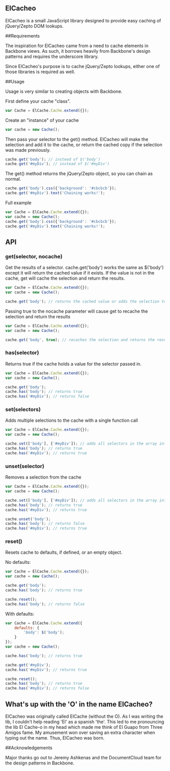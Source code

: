 ## ElCacheo

ElCacheo is a small JavaScript library designed to provide easy caching of jQuery/Zepto DOM lookups.

##Requirements

The inspiration for ElCacheo came from a need to cache elements in Backbone views. As such, it borrows heavily from Backbone's design patterns and requires the underscore library.

Since ElCacheo's purpose is to cache jQuery/Zepto lookups, either one of those libraries is required as well.

##Usage

Usage is very similar to creating objects with Backbone.

First define your cache "class". 

```JavaScript
var Cache = ElCache.Cache.extend({});
```

Create an "instance" of your cache

```JavaScript
var cache = new Cache();
```

Then pass your selector to the get() method. ElCacheo will make the selection and add it to the cache, or return the cached copy if the selection was made previously.

```JavaScript
cache.get('body'); // instead of $('body')
cache.get('#myDiv'); // instead of $('#myDiv')
```

The get() method returns the jQuery/Zepto object, so you can chain as normal.

```JavaScript
cache.get('body').css({'background': '#cbcbcb'}); 
cache.get('#myDiv').text('Chaining works!');
```

Full example

```JavaScript
var Cache = ElCache.Cache.extend({});
var cache = new Cache();
cache.get('body').css({'background': '#cbcbcb'}); 
cache.get('#myDiv').text('Chaining works!');
```

## API

### get(selector, nocache)

Get the results of a selector. cache.get('body') works the same as $('body') except it will return the cached value if it exists. If the value is not in the cache, get will cache the selection and return the results.

```JavaScript
var Cache = ElCache.Cache.extend({});
var cache = new Cache();

cache.get('body'); // returns the cached value or adds the selection to the cache if it's not cached yet
```

Passing true to the nocache parameter will cause get to recache the selection and return the results

```JavaScript
var Cache = ElCache.Cache.extend({});
var cache = new Cache();

cache.get('body', true); // recaches the selection and returns the results
```

### has(selector)

Returns true if the cache holds a value for the selector passed in.

```JavaScript
var Cache = ElCache.Cache.extend({});
var cache = new Cache();

cache.get('body');
cache.has('body'); // returns true
cache.has('#myDiv'); // returns false
```

### set(selectors)

Adds multiple selections to the cache with a single function call

```JavaScript
var Cache = ElCache.Cache.extend({});
var cache = new Cache();

cache.set(['body'], ['#myDiv']); // adds all selectors in the array into the cache
cache.has('body'); // returns true
cache.has('#myDiv'); // returns true
```

### unset(selector)

Removes a selection from the cache

```JavaScript
var Cache = ElCache.Cache.extend({});
var cache = new Cache();

cache.set(['body'], ['#myDiv']); // adds all selectors in the array into the cache
cache.has('body'); // returns true
cache.has('#myDiv'); // returns true

cache.unset('body');
cache.has('body'); // returns false
cache.has('#myDiv'); // returns true
```

### reset()

Resets cache to defaults, if defined, or an empty object.

No defaults:

```JavaScript
var Cache = ElCache.Cache.extend({});
var cache = new Cache();

cache.get('body');
cache.has('body'); // returns true

cache.reset();
cache.has('body'); // returns false
```

With defaults:

```JavaScript
var Cache = ElCache.Cache.extend({
	defaults: {
		'body': $('body');
	}
});
var cache = new Cache();

cache.has('body'); // returns true

cache.get('#myDiv');
cache.has('#myDiv'); // returns true

cache.reset();
cache.has('body'); // returns true
cache.has('#myDiv'); // returns false
```

## What's up with the 'O' in the name ElCacheo?

ElCacheo was originally called ElCache (without the O). As I was writing the lib, I couldn't help reading 'El' as a spanish 'the'. This led to me pronouncing the lib El Cache-o in my head which made me think of El Guapo from Three Amigos fame. My amusement won over saving an extra character when typing out the name. Thus, ElCacheo was born. 

##Acknowledgements

Major thanks go out to Jeremy Ashkenas and the DocumentCloud team for the design patterns in Backbone.